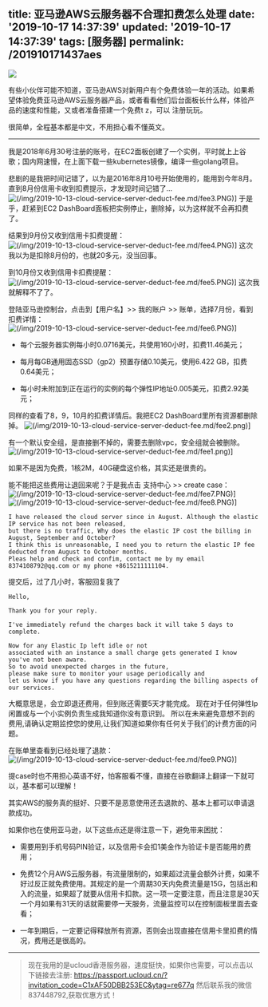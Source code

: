 title: 亚马逊AWS云服务器不合理扣费怎么处理
date: '2019-10-17 14:37:39'
updated: '2019-10-17 14:37:39'
tags: [服务器]
permalink: /201910171437aes
---
![](https://img.hacpai.com/bing/20180512.jpg?imageView2/1/w/960/h/540/interlace/1/q/100)


有些小伙伴可能不知道，亚马逊AWS对新用户有个免费体验一年的活动。如果希望体验免费亚马逊AWS云服务器产品，或者看看他们后台面板长什么样，体验产品的速度和性能，又或者准备搭建一个免费t z，可以
注册玩玩。

很简单，全程基本都是中文，不用担心看不懂英文。

----

我是2018年6月30号注册的账号，在EC2面板创建了一个实例，平时就上上谷歌；国内网速慢，在上面下载一些kubernetes镜像，编译一些golang项目。

悲剧的是我把时间记错了，以为是2016年8月10号开始使用的，能用到今年8月。直到8月份信用卡收到扣费提示，才发现时间记错了...
![(/img/2019-10-13-cloud-service-server-deduct-fee.md/fee3.PNG)\]](https://img-blog.csdnimg.cn/20191013230918844.png?x-oss-process=image/watermark,type_ZmFuZ3poZW5naGVpdGk,shadow_10,text_aHR0cHM6Ly9saWFiaW8uYmxvZy5jc2RuLm5ldA==,size_16,color_FFFFFF,t_70)
于是乎，赶紧到EC2 DashBoard面板把实例停止，删除掉，以为这样就不会再扣费了。

结果到9月份又收到信用卡扣费提醒：
![(/img/2019-10-13-cloud-service-server-deduct-fee.md/fee4.PNG)\]](https://img-blog.csdnimg.cn/20191013230939150.png?x-oss-process=image/watermark,type_ZmFuZ3poZW5naGVpdGk,shadow_10,text_aHR0cHM6Ly9saWFiaW8uYmxvZy5jc2RuLm5ldA==,size_16,color_FFFFFF,t_70)
这次我以为是扣除8月份的，也就20多元，没当回事。

到10月份又收到信用卡扣费提醒：
![(/img/2019-10-13-cloud-service-server-deduct-fee.md/fee5.PNG)\]](https://img-blog.csdnimg.cn/20191013230948297.png?x-oss-process=image/watermark,type_ZmFuZ3poZW5naGVpdGk,shadow_10,text_aHR0cHM6Ly9saWFiaW8uYmxvZy5jc2RuLm5ldA==,size_16,color_FFFFFF,t_70)
这次我就解释不了了。

登陆亚马逊控制台，点击到【用户名】>> 我的账户 >> 账单，选择7月份，看到扣费详情：
![(/img/2019-10-13-cloud-service-server-deduct-fee.md/fee6.PNG)\]](https://img-blog.csdnimg.cn/20191013230956871.png?x-oss-process=image/watermark,type_ZmFuZ3poZW5naGVpdGk,shadow_10,text_aHR0cHM6Ly9saWFiaW8uYmxvZy5jc2RuLm5ldA==,size_16,color_FFFFFF,t_70)

* 每个云服务器实例每小时0.0716美元，共使用160小时，扣费11.46美元；

* 每月每GB通用固态SSD（gp2）预置存储0.10美元，使用6.422 GB，扣费0.64美元；

* 每小时未附加到正在运行的实例的每个弹性IP地址0.005美元，扣费2.92美元；

同样的查看了8，9，10月的扣费详情后。我把EC2 DashBoard里所有资源都删除掉。
![(/img/2019-10-13-cloud-service-server-deduct-fee.md/fee2.png)\]](https://img-blog.csdnimg.cn/20191013231003699.png?x-oss-process=image/watermark,type_ZmFuZ3poZW5naGVpdGk,shadow_10,text_aHR0cHM6Ly9saWFiaW8uYmxvZy5jc2RuLm5ldA==,size_16,color_FFFFFF,t_70)

有一个默认安全组，是直接删不掉的，需要去删除vpc，安全组就会被删除。![(/img/2019-10-13-cloud-service-server-deduct-fee.md/fee1.png)\]](https://img-blog.csdnimg.cn/20191013231010720.png?x-oss-process=image/watermark,type_ZmFuZ3poZW5naGVpdGk,shadow_10,text_aHR0cHM6Ly9saWFiaW8uYmxvZy5jc2RuLm5ldA==,size_16,color_FFFFFF,t_70)

如果不是因为免费，1核2M，40G硬盘这价格，其实还是很贵的。

能不能把这些费用让退回来呢？于是我点击 支持中心 >> create case：
![(/img/2019-10-13-cloud-service-server-deduct-fee.md/fee7.PNG)\]](https://img-blog.csdnimg.cn/20191013231020827.png?x-oss-process=image/watermark,type_ZmFuZ3poZW5naGVpdGk,shadow_10,text_aHR0cHM6Ly9saWFiaW8uYmxvZy5jc2RuLm5ldA==,size_16,color_FFFFFF,t_70)
![(/img/2019-10-13-cloud-service-server-deduct-fee.md/fee8.PNG)\]](https://img-blog.csdnimg.cn/20191013231029587.png?x-oss-process=image/watermark,type_ZmFuZ3poZW5naGVpdGk,shadow_10,text_aHR0cHM6Ly9saWFiaW8uYmxvZy5jc2RuLm5ldA==,size_16,color_FFFFFF,t_70)

```shell
I have released the cloud server since in August. Although the elastic IP service has not been released, 
but there is no traffic, Why does the elastic IP cost the billing in August, September and October? 
I think this is unreasonable, I need you to return the elastic IP fee deducted from August to October months.
Pleas help and check and confim, contact me by my email 8374108792@qq.com or my phone +8615211111104.
```

提交后，过了几小时，客服回复我了
```shell
Hello,

Thank you for your reply.

I've immediately refund the charges back it will take 5 days to complete.

Now for any Elastic Ip left idle or not 
associated with an instance a small charge gets generated I know you've not been aware. 
So to avoid unexpected charges in the future, 
please make sure to monitor your usage periodically and 
let us know if you have any questions regarding the billing aspects of our services. 
```
大概意思是，会立即退还费用，但到账还需要5天才能完成。
现在对于任何弹性Ip闲置或与一个小实例负责生成我知道你没有意识到。
所以在未来避免意想不到的费用,请确认定期监控您的使用,让我们知道如果你有任何关于我们的计费方面的问题。


在账单里查看到已经处理了退款：![(/img/2019-10-13-cloud-service-server-deduct-fee.md/fee9.PNG)\]](https://img-blog.csdnimg.cn/20191013231048201.png?x-oss-process=image/watermark,type_ZmFuZ3poZW5naGVpdGk,shadow_10,text_aHR0cHM6Ly9saWFiaW8uYmxvZy5jc2RuLm5ldA==,size_16,color_FFFFFF,t_70)

提case时也不用担心英语不好，怕客服看不懂，直接在谷歌翻译上翻译一下就可以，基本都可以理解！

其实AWS的服务真的挺好、只要不是恶意使用还去退款的、基本上都可以申请退款成功。

如果你也在使用亚马逊，以下这些点还是得注意一下，避免带来困扰：

* 需要用到手机号码PIN验证，以及信用卡会扣1美金作为验证卡是否能用的费用；

* 免费12个月AWS云服务器，有流量限制的，如果超过流量会额外计费，如果不好过反正就免费使用。其规定的是一个周期30天内免费流量是15G，包括出和入的流量，如果超了就要从信用卡扣款。这一项一定要注意，而且注意是30天一个月如果有31天的话就需要停一天服务，流量监控可以在控制面板里面去查看；

* 一年到期后，一定要记得释放所有资源，否则会出现直接在信用卡里扣费的情况，费用还是很高的。

---

> 现在我用的是ucloud香港服务器，速度挺快，如果你也需要，可以点击以下链接去注册:
https://passport.ucloud.cn/?invitation_code=C1xAF50DBB253EC&ytag=re677q
然后联系我的微信837448792,获取优惠方式！






